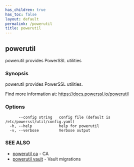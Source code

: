 ```yaml
---
has_children: true
has_toc: false
layout: default
permalink: /powerutil
title: powerutil
---
```

## powerutil

powerutil provides PowerSSL utilities

### Synopsis

powerutil provides PowerSSL utilities.

Find more information at: https://docs.powerssl.io/powerutil

### Options

```
      --config string   config file (default is /etc/powerssl/util/config.yaml)
  -h, --help            help for powerutil
  -v, --verbose         Verbose output
```

### SEE ALSO

* [powerutil ca](/powerutil/ca)	 - CA
* [powerutil vault](/powerutil/vault)	 - Vault migrations
